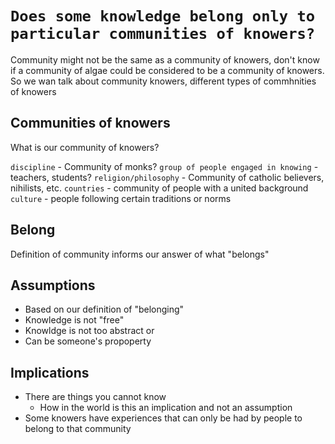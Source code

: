 # `Does some knowledge belong only to particular communities of knowers?`

Community might not be the same as a community of knowers, don't know if a community of algae could be considered to be a community of knowers. So we wan talk about community knowers, different types of commhnities of knowers

## Communities of knowers

What is our community of knowers?

`discipline` - Community of monks?
`group of people engaged in knowing` - teachers, students?
`religion/philosophy` - Community of catholic believers, nihilists, etc.
`countries` - community of people with a united background
`culture` - people following certain traditions or norms

## Belong

Definition of community informs our answer of what "belongs"

## Assumptions

- Based on our definition of "belonging"
- Knowledge is not "free"
- Knowldge is not too abstract or 
- Can be someone's propoperty

## Implications
- There are things you cannot know
  - How in the world is this an implication and not an assumption
- Some knowers have experiences that can only be had by people to belong to that community